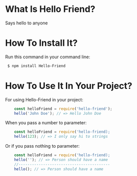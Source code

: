 # What Is Hello Friend?
Says hello to anyone 
# How To Install It?
Run this command in your command line:
```bash
 $ npm install Hello-Friend
```
# How To Use It In Your Project?
For using Hello-Friend in your project:
```js
    const helloFriend = require('hello-friend');
    hello('John Doe'); // => Hello John Doe
```
When you pass a number to parameter: 
```js
    const helloFriend = require('hello-friend);
    hello(123); // => I only say hi to strings
```
Or if you pass nothing to parameter:
```js
    const helloFriend = require('hello-friend);
    hello(''); // => Person should have a name
    //-----------------------------------------
    hello(); // => Person should have a name
```
